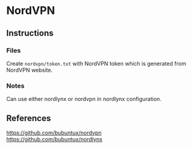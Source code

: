 # NordVPN

## Instructions

### Files
Create `nordvpn/token.txt` with NordVPN token which is generated from NordVPN website.

### Notes
Can use either nordlynx or nordvpn in nordlynx configuration.

## References
https://github.com/bubuntux/nordvpn  
https://github.com/bubuntux/nordlynx
